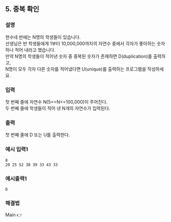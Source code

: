## 5. 중복 확인  
  
### 설명  
현수네 반에는 N명의 학생들이 있습니다.  
선생님은 반 학생들에게 1부터 10,000,000까지의 자연수 중에서 각자가 좋아하는 숫자 하나 적어 내라고 했습니다.  
만약 N명의 학생들이 적어낸 숫자 중 중복된 숫자가 존재하면 D(duplication)를 출력하고,  
N명이 모두 각자 다른 숫자를 적어냈다면 U(unique)를 출력하는 프로그램을 작성하세요.  
  
### 입력  
첫 번째 줄에 자연수 N(5<=N<=100,000)이 주어진다.  
두 번째 줄에 학생들이 적어 낸 N개의 자연수가 입력된다.   
  
### 출력  
첫 번째 줄에 D 또는 U를 출력한다.  
  
### 예시 입력1  
```
8
20 25 52 30 39 33 43 33
```  
    
### 예시출력1  

```
D
```  
  
### 해결법  
Main 👉 